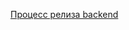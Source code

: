 [Процесс релиза backend](https://docs.google.com/spreadsheets/d/13PFc-1brA9RoeYjOGkYCXC9-v8_puf7aQoFNQQEJ97A/edit?usp=sharing)
